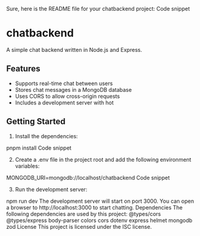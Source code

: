 Sure, here is the README file for your chatbackend project:
Code snippet
# chatbackend

A simple chat backend written in Node.js and Express.

## Features

* Supports real-time chat between users
* Stores chat messages in a MongoDB database
* Uses CORS to allow cross-origin requests
* Includes a development server with hot 

## Getting Started

1. Install the dependencies:


pnpm install
Code snippet

2. Create a .env file in the project root and add the following environment variables:


MONGODB_URI=mongodb://localhost/chatbackend
Code snippet

3. Run the development server:


npm run dev
The development server will start on port 3000. You can open a browser to http://localhost:3000 to start chatting.
Dependencies
The following dependencies are used by this project:
@types/cors
@types/express
body-parser
colors
cors
dotenv
express
helmet
mongodb
zod
License
This project is licensed under the ISC license.

